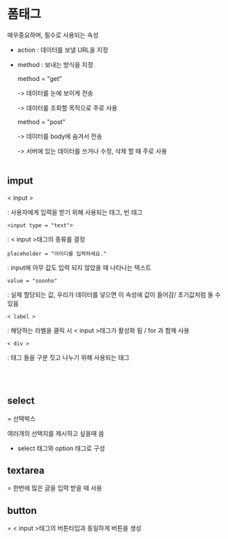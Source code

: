 # 폼태그

매우중요하며, 필수로 사용되는 속성

* action : 데이터를 보낼 URL을 지정

* method : 보내는 방식을 지정

    method = "get"

    -> 데이터를 눈에 보이게 전송

    -> 데이터를 조회할 목적으로 주로 사용

    method = "post"

    -> 데이터를 body에 숨겨서 전송

    -> 서버에 있는 데이터를 쓰거나 수정, 삭제 할 때 주로 사용
<br><br>

## imput

< input > 

: 사용자에게 입력을 받기 위해 사용되는 태그, 빈 태그

    <input type = "text">
: < input >태그의 종류를 결정

    placeholder = "아이디를 입력하세요."
: input에 아무 값도 입력 되지 않았을 때 나타나는 텍스트

    value = "soonho"
: 실제 할당되는 값, 우리가 데이터를 넣으면 이 속성에 값이 들어감/ 초기값처럼 둘 수 있음

    < label >
: 해당하는 라벨을 클릭 시 < input >태그가 활성화 됨 / for 과 함께 사용

    < div >
: 태그 들을 구분 짓고 나누기 위해 사용되는 태그

<br><br>
## select
= 선택박스

여러개의 선택지를 제시하고 싶을때 씀
* select 태그와 option 태그로 구성

## textarea
= 한번에 많은 글을 입력 받을 때 사용

## button
= < input >태그의 버튼타입과 동일하게 버튼을 생성

